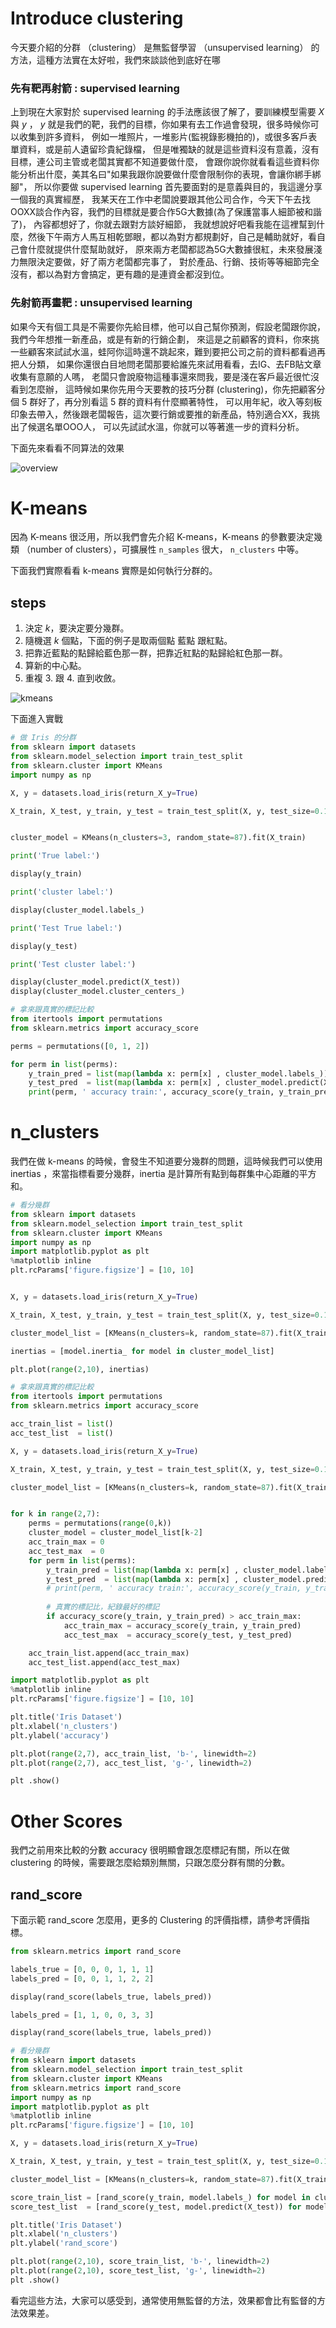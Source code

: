 

# Introduce clustering

今天要介紹的分群 （clustering） 是無監督學習 （unsupervised learning） 的方法，這種方法實在太好啦，我們來談談他到底好在哪

### 先有靶再射箭 : supervised learning

上到現在大家對於 supervised learning 的手法應該很了解了，要訓練模型需要 $X$ 與 $y$ ， 
$y$ 就是我們的靶，我們的目標，你如果有去工作過會發現，很多時候你可以收集到許多資料，
例如一堆照片，一堆影片(監視錄影機拍的)，或很多客戶表單資料，或是前人遺留珍貴紀錄檔，
但是唯獨缺的就是這些資料沒有意義，沒有目標，連公司主管或老闆其實都不知道要做什麼，
會跟你說你就看看這些資料你能分析出什麼，美其名曰"如果我跟你說要做什麼會限制你的表現，會讓你綁手綁腳"，
所以你要做 supervised learning 首先要面對的是意義與目的，我這邊分享一個我的真實經歷，
我某天在工作中老闆說要跟其他公司合作，今天下午去找OOXX談合作內容，我們的目標就是要合作5G大數據(為了保護當事人細節被和諧了)，
內容都想好了，你就去跟對方談好細節，
我就想說好吧看我能在這裡幫到什麼，然後下午兩方人馬互相乾鄧眼，都以為對方都規劃好，自己是輔助就好，看自己會什麼就提供什麼幫助就好，
原來兩方老闆都認為5G大數據很紅，未來發展淺力無限決定要做，好了兩方老闆都完事了，
對於產品、行銷、技術等等細節完全沒有，都以為對方會搞定，更有趣的是連資金都沒到位。

### 先射箭再畫靶 : unsupervised learning

如果今天有個工具是不需要你先給目標，他可以自己幫你預測，假設老闆跟你說，我們今年想推一新產品，或是有新的行銷企劃，
來這是之前顧客的資料，你來挑一些顧客來試試水溫，蛙阿你這時還不跳起來，難到要把公司之前的資料都看過再把人分類，
如果你還很白目地問老闆那要給誰先來試用看看，去IG、去FB貼文章收集有意願的人嗎，
老闆只會說廢物這種事還來問我，要是淺在客戶最近很忙沒看到怎麼辦，
這時候如果你先用今天要教的技巧分群 (clustering)，你先把顧客分個 5 群好了，再分別看這 5 群的資料有什麼顯著特性，
可以用年紀，收入等刻板印象去帶入，然後跟老闆報告，這次要行銷或要推的新產品，特別適合XX，我挑出了候選名單OOO人，
可以先試試水溫，你就可以等著進一步的資料分析。




下面先來看看不同算法的效果

![overview](../../../images/sphx_glr_plot_cluster_comparison_001.png)





# K-means

因為 K-means 很泛用，所以我們會先介紹 K-means，K-means 的參數要決定幾類 （number of clusters），可擴展性 ``n_samples`` 很大， ``n_clusters`` 中等。




下面我們實際看看 k-means 實際是如何執行分群的。

## steps

1. 決定 $k$，要決定要分幾群。 
2. 隨機選 $k$ 個點，下面的例子是取兩個點 藍點 跟紅點。
3. 把靠近藍點的點歸給藍色那一群，把靠近紅點的點歸給紅色那一群。
4. 算新的中心點。
5. 重複 3. 跟 4. 直到收斂。


![kmeans](../../../images/kmeans.drawio.png)


下面進入實戰


```python 
# 做 Iris 的分群
from sklearn import datasets
from sklearn.model_selection import train_test_split
from sklearn.cluster import KMeans
import numpy as np

X, y = datasets.load_iris(return_X_y=True)

X_train, X_test, y_train, y_test = train_test_split(X, y, test_size=0.1, random_state=87) 


cluster_model = KMeans(n_clusters=3, random_state=87).fit(X_train)

print('True label:')

display(y_train)

print('cluster label:')

display(cluster_model.labels_)

print('Test True label:')

display(y_test)

print('Test cluster label:')

display(cluster_model.predict(X_test))
display(cluster_model.cluster_centers_)

```


```python 
# 拿來跟真實的標記比較
from itertools import permutations 
from sklearn.metrics import accuracy_score

perms = permutations([0, 1, 2]) 

for perm in list(perms): 
    y_train_pred = list(map(lambda x: perm[x] , cluster_model.labels_))
    y_test_pred  = list(map(lambda x: perm[x] , cluster_model.predict(X_test)))
    print(perm, ' accuracy train:', accuracy_score(y_train, y_train_pred), 'accuracy test:', accuracy_score(y_test, y_test_pred))

```


# n_clusters

我們在做 k-means 的時候，會發生不知道要分幾群的問題，這時候我們可以使用 inertias ，來當指標看要分幾群，inertia 是計算所有點到每群集中心距離的平方和。



```python 
# 看分幾群
from sklearn import datasets
from sklearn.model_selection import train_test_split
from sklearn.cluster import KMeans
import numpy as np
import matplotlib.pyplot as plt
%matplotlib inline
plt.rcParams['figure.figsize'] = [10, 10]


X, y = datasets.load_iris(return_X_y=True)

X_train, X_test, y_train, y_test = train_test_split(X, y, test_size=0.1, random_state=87) 

cluster_model_list = [KMeans(n_clusters=k, random_state=87).fit(X_train) for k in range(2,10)]

inertias = [model.inertia_ for model in cluster_model_list]

plt.plot(range(2,10), inertias)

```


```python 
# 拿來跟真實的標記比較
from itertools import permutations 
from sklearn.metrics import accuracy_score

acc_train_list = list()
acc_test_list  = list()

X, y = datasets.load_iris(return_X_y=True)

X_train, X_test, y_train, y_test = train_test_split(X, y, test_size=0.1, random_state=87) 

cluster_model_list = [KMeans(n_clusters=k, random_state=87).fit(X_train) for k in range(2,7)]


for k in range(2,7):
    perms = permutations(range(0,k)) 
    cluster_model = cluster_model_list[k-2]
    acc_train_max = 0
    acc_test_max  = 0
    for perm in list(perms): 
        y_train_pred = list(map(lambda x: perm[x] , cluster_model.labels_))
        y_test_pred  = list(map(lambda x: perm[x] , cluster_model.predict(X_test)))
        # print(perm, ' accuracy train:', accuracy_score(y_train, y_train_pred), 'accuracy test:', accuracy_score(y_test, y_test_pred))
        
        # 真實的標記比，紀錄最好的標記
        if accuracy_score(y_train, y_train_pred) > acc_train_max:
            acc_train_max = accuracy_score(y_train, y_train_pred)
            acc_test_max  = accuracy_score(y_test, y_test_pred)

    acc_train_list.append(acc_train_max)
    acc_test_list.append(acc_test_max)


```


```python 
import matplotlib.pyplot as plt
%matplotlib inline
plt.rcParams['figure.figsize'] = [10, 10]

plt.title('Iris Dataset')
plt.xlabel('n_clusters')
plt.ylabel('accuracy')

plt.plot(range(2,7), acc_train_list, 'b-', linewidth=2)
plt.plot(range(2,7), acc_test_list, 'g-', linewidth=2)

plt .show()

```


# Other Scores

我們之前用來比較的分數 accuracy 很明顯會跟怎麼標記有關，所以在做 clustering 的時候，需要跟怎麼給類別無關，只跟怎麼分群有關的分數。

## rand_score

下面示範 rand_score 怎麼用，更多的 Clustering 的評價指標，請參考評價指標。


```python 
from sklearn.metrics import rand_score

labels_true = [0, 0, 0, 1, 1, 1]
labels_pred = [0, 0, 1, 1, 2, 2]

display(rand_score(labels_true, labels_pred))

labels_pred = [1, 1, 0, 0, 3, 3]

display(rand_score(labels_true, labels_pred))

```


```python 
# 看分幾群
from sklearn import datasets
from sklearn.model_selection import train_test_split
from sklearn.cluster import KMeans
from sklearn.metrics import rand_score
import numpy as np
import matplotlib.pyplot as plt
%matplotlib inline
plt.rcParams['figure.figsize'] = [10, 10]

X, y = datasets.load_iris(return_X_y=True)

X_train, X_test, y_train, y_test = train_test_split(X, y, test_size=0.1, random_state=87) 

cluster_model_list = [KMeans(n_clusters=k, random_state=87).fit(X_train) for k in range(2,10)]

score_train_list = [rand_score(y_train, model.labels_) for model in cluster_model_list]
score_test_list  = [rand_score(y_test, model.predict(X_test)) for model in cluster_model_list]

plt.title('Iris Dataset')
plt.xlabel('n_clusters')
plt.ylabel('rand_score')

plt.plot(range(2,10), score_train_list, 'b-', linewidth=2)
plt.plot(range(2,10), score_test_list, 'g-', linewidth=2)
plt .show()

```


看完這些方法，大家可以感受到，通常使用無監督的方法，效果都會比有監督的方法效果差。
